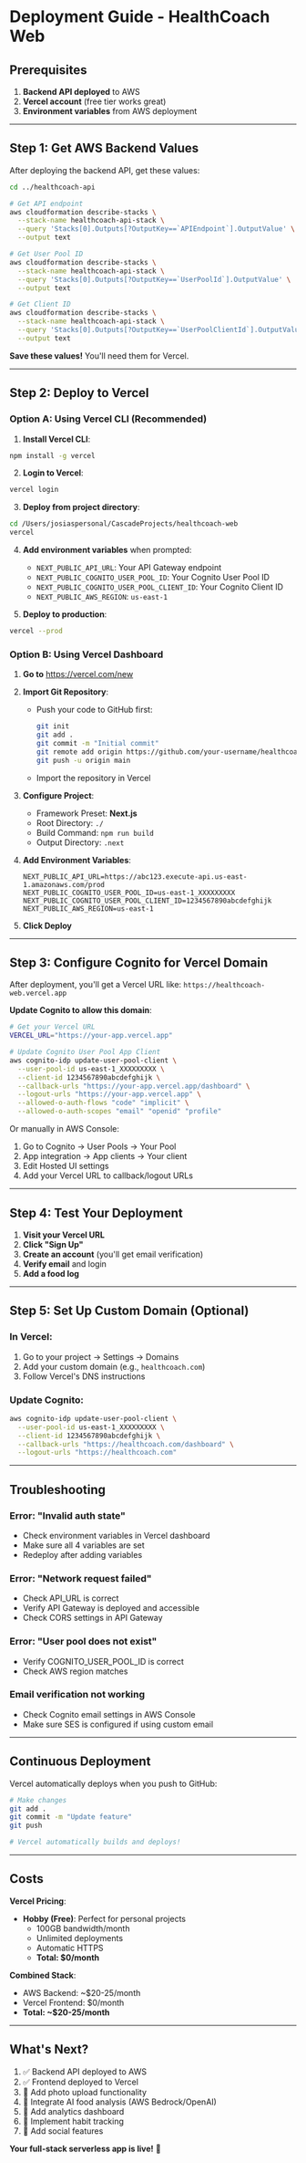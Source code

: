 # Deployment Guide - HealthCoach Web

## Prerequisites

1. **Backend API deployed** to AWS
2. **Vercel account** (free tier works great)
3. **Environment variables** from AWS deployment

---

## Step 1: Get AWS Backend Values

After deploying the backend API, get these values:

```bash
cd ../healthcoach-api

# Get API endpoint
aws cloudformation describe-stacks \
  --stack-name healthcoach-api-stack \
  --query 'Stacks[0].Outputs[?OutputKey==`APIEndpoint`].OutputValue' \
  --output text

# Get User Pool ID
aws cloudformation describe-stacks \
  --stack-name healthcoach-api-stack \
  --query 'Stacks[0].Outputs[?OutputKey==`UserPoolId`].OutputValue' \
  --output text

# Get Client ID
aws cloudformation describe-stacks \
  --stack-name healthcoach-api-stack \
  --query 'Stacks[0].Outputs[?OutputKey==`UserPoolClientId`].OutputValue' \
  --output text
```

**Save these values!** You'll need them for Vercel.

---

## Step 2: Deploy to Vercel

### Option A: Using Vercel CLI (Recommended)

1. **Install Vercel CLI**:
```bash
npm install -g vercel
```

2. **Login to Vercel**:
```bash
vercel login
```

3. **Deploy from project directory**:
```bash
cd /Users/josiaspersonal/CascadeProjects/healthcoach-web
vercel
```

4. **Add environment variables** when prompted:
   - `NEXT_PUBLIC_API_URL`: Your API Gateway endpoint
   - `NEXT_PUBLIC_COGNITO_USER_POOL_ID`: Your Cognito User Pool ID
   - `NEXT_PUBLIC_COGNITO_USER_POOL_CLIENT_ID`: Your Cognito Client ID
   - `NEXT_PUBLIC_AWS_REGION`: `us-east-1`

5. **Deploy to production**:
```bash
vercel --prod
```

### Option B: Using Vercel Dashboard

1. **Go to** https://vercel.com/new

2. **Import Git Repository**:
   - Push your code to GitHub first:
     ```bash
     git init
     git add .
     git commit -m "Initial commit"
     git remote add origin https://github.com/your-username/healthcoach-web.git
     git push -u origin main
     ```
   - Import the repository in Vercel

3. **Configure Project**:
   - Framework Preset: **Next.js**
   - Root Directory: `./`
   - Build Command: `npm run build`
   - Output Directory: `.next`

4. **Add Environment Variables**:
   ```
   NEXT_PUBLIC_API_URL=https://abc123.execute-api.us-east-1.amazonaws.com/prod
   NEXT_PUBLIC_COGNITO_USER_POOL_ID=us-east-1_XXXXXXXXX
   NEXT_PUBLIC_COGNITO_USER_POOL_CLIENT_ID=1234567890abcdefghijk
   NEXT_PUBLIC_AWS_REGION=us-east-1
   ```

5. **Click Deploy**

---

## Step 3: Configure Cognito for Vercel Domain

After deployment, you'll get a Vercel URL like: `https://healthcoach-web.vercel.app`

**Update Cognito to allow this domain**:

```bash
# Get your Vercel URL
VERCEL_URL="https://your-app.vercel.app"

# Update Cognito User Pool App Client
aws cognito-idp update-user-pool-client \
  --user-pool-id us-east-1_XXXXXXXXX \
  --client-id 1234567890abcdefghijk \
  --callback-urls "https://your-app.vercel.app/dashboard" \
  --logout-urls "https://your-app.vercel.app" \
  --allowed-o-auth-flows "code" "implicit" \
  --allowed-o-auth-scopes "email" "openid" "profile"
```

Or manually in AWS Console:
1. Go to Cognito → User Pools → Your Pool
2. App integration → App clients → Your client
3. Edit Hosted UI settings
4. Add your Vercel URL to callback/logout URLs

---

## Step 4: Test Your Deployment

1. **Visit your Vercel URL**
2. **Click "Sign Up"**
3. **Create an account** (you'll get email verification)
4. **Verify email** and login
5. **Add a food log**

---

## Step 5: Set Up Custom Domain (Optional)

### In Vercel:
1. Go to your project → Settings → Domains
2. Add your custom domain (e.g., `healthcoach.com`)
3. Follow Vercel's DNS instructions

### Update Cognito:
```bash
aws cognito-idp update-user-pool-client \
  --user-pool-id us-east-1_XXXXXXXXX \
  --client-id 1234567890abcdefghijk \
  --callback-urls "https://healthcoach.com/dashboard" \
  --logout-urls "https://healthcoach.com"
```

---

## Troubleshooting

### Error: "Invalid auth state"
- Check environment variables in Vercel dashboard
- Make sure all 4 variables are set
- Redeploy after adding variables

### Error: "Network request failed"
- Check API_URL is correct
- Verify API Gateway is deployed and accessible
- Check CORS settings in API Gateway

### Error: "User pool does not exist"
- Verify COGNITO_USER_POOL_ID is correct
- Check AWS region matches

### Email verification not working
- Check Cognito email settings in AWS Console
- Make sure SES is configured if using custom email

---

## Continuous Deployment

Vercel automatically deploys when you push to GitHub:

```bash
# Make changes
git add .
git commit -m "Update feature"
git push

# Vercel automatically builds and deploys!
```

---

## Costs

**Vercel Pricing**:
- **Hobby (Free)**: Perfect for personal projects
  - 100GB bandwidth/month
  - Unlimited deployments
  - Automatic HTTPS
  - **Total: $0/month**

**Combined Stack**:
- AWS Backend: ~$20-25/month
- Vercel Frontend: $0/month
- **Total: ~$20-25/month**

---

## What's Next?

1. ✅ Backend API deployed to AWS
2. ✅ Frontend deployed to Vercel
3. 🔲 Add photo upload functionality
4. 🔲 Integrate AI food analysis (AWS Bedrock/OpenAI)
5. 🔲 Add analytics dashboard
6. 🔲 Implement habit tracking
7. 🔲 Add social features

**Your full-stack serverless app is live!** 🎉
